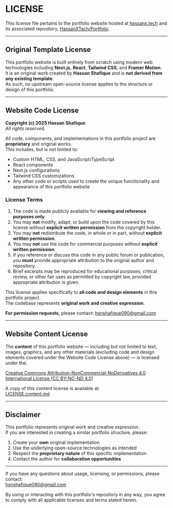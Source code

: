 # LICENSE

This license file pertains to the portfolio website hosted at [hassanx.tech](https://hassanx.tech) and its associated repository, [HassanXTech/Portfolio](https://github.com/HassanXTech/Portfolio).

---

## Original Template License

This portfolio website is built entirely from scratch using modern web technologies including **Next.js**, **React**, **Tailwind CSS**, and **Framer Motion**.  
It is an original work created by **Hassan Shafique** and is **not derived from any existing template**.  
As such, no upstream open-source license applies to the structure or design of this portfolio.

---

## Website Code License

**Copyright (c) 2025 Hassan Shafique**  
_All rights reserved._

All code, components, and implementations in this portfolio project are **proprietary** and original works.  
This includes, but is not limited to:

- Custom HTML, CSS, and JavaScript/TypeScript  
- React components  
- Next.js configurations  
- Tailwind CSS customizations  
- Any other code or scripts used to create the unique functionality and appearance of this portfolio website  

### License Terms

1. The code is made publicly available for **viewing and reference purposes only**.  
2. You may **not** modify, adapt, or build upon the code covered by this license without **explicit written permission** from the copyright holder.  
3. You may **not** redistribute the code, in whole or in part, without **explicit written permission**.  
4. You may **not** use the code for commercial purposes without **explicit written permission**.  
5. If you reference or discuss this code in any public forum or publication, you **must** provide appropriate attribution to the original author and repository.  
6. Brief excerpts may be reproduced for educational purposes, critical review, or other fair uses as permitted by copyright law, provided appropriate attribution is given.  

This license applies specifically to **all code and design elements** in this portfolio project.  
The codebase represents **original work and creative expression**.

**For permission requests**, please contact: [hsnshafique090@gmail.com](mailto:hsnshafique090@gmail.com)

---

## Website Content License

The **content** of this portfolio website — including but not limited to text, images, graphics, and any other materials (excluding code and design elements covered under the Website Code License above) — is licensed under the:

[Creative Commons Attribution-NonCommercial-NoDerivatives 4.0 International License (CC BY-NC-ND 4.0)](http://creativecommons.org/licenses/by-nc-nd/4.0/)

A copy of this content license is available at:  
[LICENSE.content.md](./LICENSE.content.md)

---

## Disclaimer

This portfolio represents original work and creative expression.  
If you are interested in creating a similar portfolio structure, please:

1. Create your **own** original implementation  
2. Use the underlying open-source technologies as intended  
3. Respect the **proprietary nature** of this specific implementation  
4. Contact the author for **collaboration opportunities**  

---

If you have any questions about usage, licensing, or permissions, please contact:  
[hsnshafique090@gmail.com](mailto:hsnshafique090@gmail.com)

By using or interacting with this portfolio's repository in any way, you agree to comply with all applicable licenses and terms stated herein.
